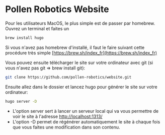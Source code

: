 # Pollen Robotics Website


Pour les utilisateurs MacOS, le plus simple est de passer par homebrew. Ouvrez un terminal et faites un 

```bash
brew install hugo
```

Si vous n'avez pas homebrew d'installé, il faut le faire suivant cette procédure très simple [https://brew.sh/index_fr](https://brew.sh/index_fr)

Vous pouvez ensuite télécharger le site sur votre ordinateur avec git (si vous n'avez pas git ⇒ brew install git):

```bash
git clone https://github.com/pollen-robotics/website.git
```

Ensuite allez dans le dossier et lancez hugo pour générer le site sur votre ordinateur:

```bash
hugo server -D
```

- L'option server sert à lancer un serveur local qui va vous permettre de voir le site à l'adresse [http://localhost:1313/](http://localhost:1313/)
- L'option -D permet de régénérer automatiquement le site à chaque fois que vous faites une modification dans son contenu.